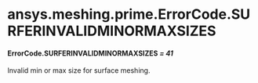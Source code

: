 # ansys.meshing.prime.ErrorCode.SURFERINVALIDMINORMAXSIZES

#### ErrorCode.SURFERINVALIDMINORMAXSIZES *= 41*

Invalid min or max size for surface meshing.

<!-- !! processed by numpydoc !! -->
